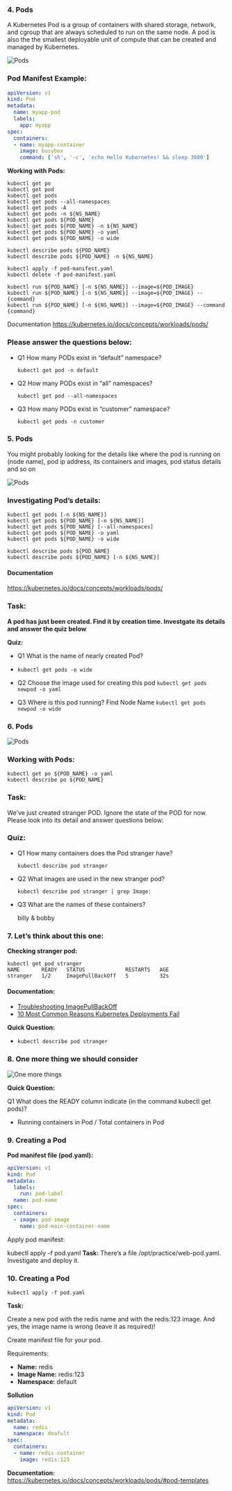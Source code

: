 ### 4. Pods

A Kubernetes Pod is a group of containers with shared storage, network, and cgroup that are always scheduled to run on the same node. A pod is also the the smallest deployable unit of compute that can be created and managed by Kubernetes.

![Pods](img/4-1.png)


### Pod Manifest Example:
```yaml
apiVersion: v1
kind: Pod
metadata:
  name: myapp-pod
  labels:
    app: myapp
spec:
  containers:
  - name: myapp-container
    image: busybox
    command: ['sh', '-c', 'echo Hello Kubernetes! && sleep 3600']
```
**Working with Pods:**
```shell
kubectl get po
kubectl get pod
kubectl get pods
kubectl get pods --all-namespaces
kubectl get pods -A
kubectl get pods -n ${NS_NAME}
kubectl get pods ${POD_NAME}
kubectl get pods ${POD_NAME} -n ${NS_NAME}
kubectl get pods ${POD_NAME} -o yaml
kubectl get pods ${POD_NAME} -o wide

kubectl describe pods ${POD_NAME} 
kubectl describe pods ${POD_NAME} -n ${NS_NAME} 

kubectl apply -f pod-manifest.yaml
kubectl delete -f pod-manifest.yaml

kubectl run ${POD_NAME} [-n ${NS_NAME}] --image=${POD_IMAGE}
kubectl run ${POD_NAME} [-n ${NS_NAME}] --image=${POD_IMAGE} -- {command}
kubectl run ${POD_NAME} [-n ${NS_NAME}] --image=${POD_IMAGE} --command {command}
```

Documentation
https://kubernetes.io/docs/concepts/workloads/pods/

### Please answer the questions below:

- Q1 How many PODs exist in “default” namespace?

    ``kubectl get pod -n default``

- Q2 How many PODs exist in “all” namespaces?

    ``kubectl get pod --all-namespaces``
- Q3 How many PODs exist in “customer” namespace?

    ``kubectl get pods -n customer``



### 5. Pods
You might probably looking for the details like where the pod is running on (node name), pod ip address, its containers and images, pod status details and so on

![Pods](img/5-1.png)

### Investigating Pod’s details:
```shell
kubectl get pods [-n ${NS_NAME}]
kubectl get pods ${POD_NAME} [-n ${NS_NAME}]
kubectl get pods ${POD_NAME} [--all-namespaces]
kubectl get pods ${POD_NAME} -o yaml
kubectl get pods ${POD_NAME} -o wide

kubectl describe pods ${POD_NAME} 
kubectl describe pods ${POD_NAME} [-n ${NS_NAME}]
```

#### Documentation

https://kubernetes.io/docs/concepts/workloads/pods/

### Task:

**A pod has just been created. Find it by creation time. Investgate its details and answer the quiz below**

**Quiz:**

- Q1 What is the name of nearly created Pod?
- ``kubectl get pods -o wide``

- Q2 Choose the image used for creating this pod
    ``kubectl get pods newpod -o yaml``

- Q3 Where is this pod running? Find Node Name
    ``kubectl get pods newpod -o wide``


### 6. Pods

![Pods](img/6-1.png)

### Working with Pods:

```shell
kubectl get po ${POD_NAME} -o yaml
kubectl describe po ${POD_NAME}
```

### Task:

We’ve just created stranger POD. Ignore the state of the POD for now. Please look into its detail and answer questions below:

### Quiz:
- Q1 How many containers does the Pod stranger have?

    ``kubectl describe pod stranger``

- Q2 What images are used in the new stranger pod?

    ``kubectl describe pod stranger | grep Image:``

- Q3 What are the names of these containers?

    billy & bobby

### 7. Let’s think about this one:

**Checking stranger pod:**

```shell
kubectl get pod stranger
NAME       READY   STATUS             RESTARTS   AGE
stranger   1/2     ImagePullBackOff   5          32s
```

#### Documentation:
- [Troubleshooting ImagePullBackOff](https://managedkube.com/kubernetes/k8sbot/troubleshooting/imagepullbackoff/2019/02/23/imagepullbackoff.html)
- [10 Most Common Reasons Kubernetes Deployments Fail](https://kukulinski.com/10-most-common-reasons-kubernetes-deployments-fail-part-1/)


**Quick Question:**
- ``kubectl describe pod stranger``


### 8. One more thing we should consider

![One more things](img/8-1.png)

**Quick Question:**

Q1 What does the READY column indicate (in the command kubectl get pods)?
- Running containers in Pod / Total containers in Pod

### 9. Creating a Pod

**Pod manifest file (pod.yaml):**
```yaml
apiVersion: v1
kind: Pod
metadata:
  labels:
    run: pod-label
  name: pod-name
spec:
  containers:
  - image: pod-image
    name: pod-main-container-name
```
Apply pod manifest:

kubectl apply -f pod.yaml
**Task:**
There’s a file /opt/practice/web-pod.yaml. Investigate and deploy it.



### 10. Creating a Pod


``kubectl apply -f pod.yaml``

**Task:**

Create a new pod with the redis name and with the redis:123 image. And yes, the image name is wrong (leave it as required)!

Create manifest file for your pod.

Requirements:
- **Name:** redis
- **Image Name:** redis:123
- **Namespace:** default


**Sollution**
```yaml
apiVersion: v1
kind: Pod
metadata:
  name: redis
  namespace: deafult
spec:
  containers:
  - name: redis-container
    image: redis:123
```

**Documentation:**
https://kubernetes.io/docs/concepts/workloads/pods/#pod-templates
